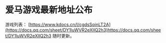 # 爱马游戏最新地址公布
游戏列表：
[https://www.kdocs.cn/l/cgdsSoinLT2A](https://docs.qq.com/sheet/DY1luWVR2eXlIQ2h3)https://docs.qq.com/sheet/DY1luWVR2eXlIQ2h3
随时更新。
